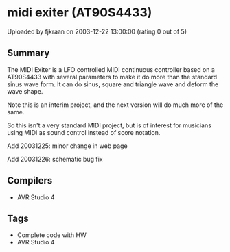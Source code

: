 # midi exiter (AT90S4433)

Uploaded by fjkraan on 2003-12-22 13:00:00 (rating 0 out of 5)

## Summary

The MIDI Exiter is a LFO controlled MIDI continuous controller based on a AT90S4433 with several parameters to make it do more than the standard sinus wave form. It can do sinus, square and triangle wave and deform the wave shape.  

Note this is an interim project, and the next version will do much more of the same. 


So this isn't a very standard MIDI project, but is of interest for musicians using MIDI as sound control instead of score notation.


Add 20031225: minor change in web page  

Add 20031226: schematic bug fix

## Compilers

- AVR Studio 4

## Tags

- Complete code with HW
- AVR Studio 4
